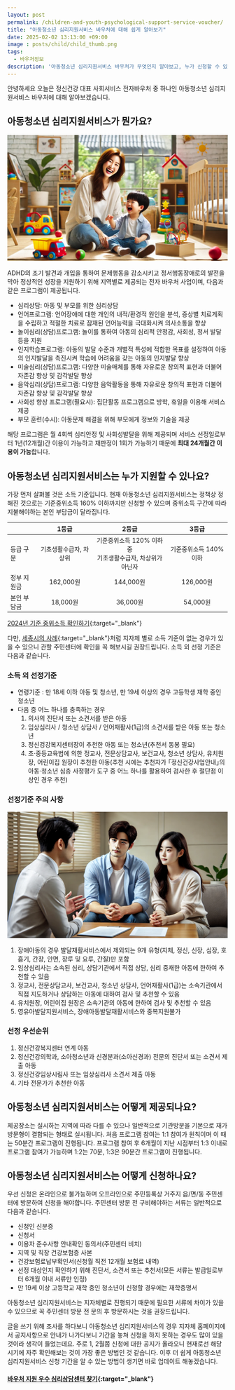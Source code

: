 ```yaml
---
layout: post
permalink: /children-and-youth-psychological-support-service-voucher/
title: "아동청소년 심리지원서비스 바우처에 대해 쉽게 알아보기"
date: 2025-02-02 13:13:00 +09:00
image : posts/child/child_thumb.png
tags:
  - 바우처정보
description: '아동청소년 심리지원서비스 바우처가 무엇인지 알아보고, 누가 신청할 수 있는지 어떤 혜택이 있는지 살펴보겠습니다.'
---
```


안녕하세요 오늘은 정신건강 대표 사회서비스 전자바우처 중 하나인 아동청소년 심리지원서비스 바우처에 대해 알아보겠습니다.<br>

## 아동청소년 심리지원서비스가 뭔가요?

![놀이 심리치료를 받고 있는 아이](/images/posts/child/child_receiving_play_psychotherapy.webp)

ADHD의 조기 발견과 개입을 통하여 문제행동을 감소시키고 정서행동장애로의 발전을 막아 정상적인 성장을 지원하기 위해 지역별로 제공되는 전자 바우처 사업이며, 다음과 같은 프로그램이 제공됩니다.

- 심리상담: 아동 및 부모를 위한 심리상담
- 언어프로그램: 언어장애에 대한 개인의 내적/환경적 원인을 분석, 증상별 치료게획을 수립하고 적절한 치료로 잠재된 언어능력을 극대화시켜 의사소통을 향상
- 놀이심리(상담)프로그램: 놀이를 통하여 아동의 심리적 안정감, 사회성, 정서 발달 등을 지원
- 인지학습프로그램: 아동의 발달 수준과 개별적 특성에 적합한 목표를 설정하여 아동의 인지발달을 촉진시켜 학습에 어려움을 갖는 아동의 인지발달 향상
- 미술심리(상담)프로그램: 다양한 미술매체를 통해 자유로운 창의적 표현과 더불어 자존감 향상 및 감각발달 향상
- 음악심리(상담)프로그램: 다양한 음악활동을 통해 자유로운 창의적 표현과 더불어 자존감 향상 및 감각발달 향상
- 사회성 향상 프로그램(필요시): 집단활동 프로그램으로 방학, 휴일을 이용해 서비스 제공
- 부모 훈련(수시): 아동문제 해결을 위해 부모에게 정보와 기술을 제공

해당 프로그램은 월 4회씩 심리안정 및 사회성발달을 위해 제공되며 서비스 선정일로부터 1년(12개월)간 이용이 가능하고 재판정이 1회가 가능하기 때문에 **최대 24개월간 이용이 가능**합니다.

## 아동청소년 심리지원서비스는 누가 지원할 수 있나요?

가장 먼저 살펴볼 것은 소득 기준입니다. 현재 아동청소년 심리지원서비스는 정책상 정해진 것으로는 기준중위소득 160% 이하까지만 신청할 수 있으며 중위소득 구간에 따라 지불해야하는 본인 부담금이 달라집니다.

|        | 1등급          | 2등급                                     | 3등급            |
|:------ |:------------:|:---------------------------------------:|:--------------:|
| 등급 구분  | 기초생활수급자, 차상위 | 기준중위소득 120% 이하 중<br />기초생활수급자, 차상위가 아닌자 | 기준중위소득 140% 이하 |
| 정부 지원금 | 162,000원     | 144,000원                                | 126,000원       |
| 본인 부담금 | 18,000원      | 36,000원                                 | 54,000원        |

[2024년 기준 중위소득 확인하기](https://www.changwon.go.kr/youth/05085/05245.web){:target="_blank"}

다만, [세종시의 사례](https://www.sejong.go.kr/bbs/R0126/view.do?nttId=B000000102305Iq5rW3h){:target="_blank"}처럼 지자체 별로 소득 기준이 없는 경우가 있을 수 있으니 관할 주민센터에 확인을 꼭 해보시길 권장드립니다. 소득 외 선정 기준은 다음과 같습니다.

### 소득 외 선정기준

- 연령기준 : 만 18세 이하 아동 및 청소년, 만 19세 이상의 경우 고등학생 재학 중인 청소년
- 다음 중 어느 하나를 충족하는 경우
  1. 의사의 진단서 또는 소견서를 받은 아동
  2. 임상심리사 / 청소년 상담사 / 언어재활사(1급)의 소견서를 받은 아동 또는 청소년
  3. 정신겅강복지센터장이 추천한 아동 또는 청소년(추천서 동봉 필요)
  4. 초·중등교육법에 의한 정교사, 전문상담교사, 보건교사, 청소년 상담사, 유치원장, 어린이집 원장이 추천한 아동(추천 시에는 추천자가 ｢정신건강사업안내｣의 아동·청소년 심층 사정평가 도구 중 어느 하나를 활용하여 검사한 후 절단점 이상인 경우 추천)

### 선정기준 주의 사항

![담당자로부터 주의 사항을 듣고 있는 부모](/images/posts/child/parents_listening_to_precautions.webp)

1. 장애아동의 경우 발달재활서비스에서 제외되는 9개 유형(지체, 정신, 신장, 심장, 호흡기, 간장, 안면, 장루 및 요루, 간질)만 포함
2. 임상심리사는 소속된 심리, 상담기관에서 직접 상담, 심리 중재한 아동에 한하여 추천할 수 있음
3. 정교사, 전문상담교사, 보건교사, 청소년 상담사, 언어재활사(1급)는 소속기관에서 직접 지도하거나 상담하는 아동에 대하여 검사 및 추천할 수 있음
4. 유치원장, 어린이집 원장은 소속기관의 아동에 한하여 검사 및 추천할 수 있음
5. 영유아발달지원서비스, 장애아동발달재활서비스와 중복지원불가

### 선정 우선순위

1. 정신건강복지센터 연계 아동
2. 정신건강의학과, 소아청소년과 신경분과(소아신경과) 전문의 진단서 또는 소견서 제출 아동
3. 정신건강임상시림사 또는 임상심리사 소견서 제출 아동
4. 기타 전문가가 추천한 아동

## 아동청소년 심리지원서비스는 어떻게 제공되나요?

제공장소는 실시하는 지역에 따라 다를 수 있으나 일반적으로 기관방문을 기본으로 재가방문형이 결합되는 형태로 실시됩니다. 처음 프로그램 참여는 1:1 참여가 원칙이며 이 때는 50분간 프로그램이 진행됩니다. 프로그램 참여 후 6개월이 지난 시점부터 1:3 이내로 프로그램 참여가 가능하며 1:2는 70분, 1:3은 90분간 프로그램이 진행됩니다.

## 아동청소년 심리지원서비스는 어떻게 신청하나요?

우선 신청은 온라인으로 불가능하며 오프라인으로 주민등록상 거주지 읍/면/동 주민센터에 방문하여 신청을 해야합니다. 주민센터 방문 전 구비해야하는 서류는 일반적으로 다음과 같습니다.

- 신청인 신분증
- 신청서
- 이용자 준수사항 안내확인 동의서(주민센터 비치)
- 지역 및 직장 건강보험증 사본
- 건강보험료납부확인서(신청월 직전 12개월 보험료 내역)
- 선정 대상인지 확인하기 위해 진단서, 소견서 또는 추천서(모든 서류는 발급일로부터 6개월 이내 서류만 인정)
- 만 19세 이상 고등학교 재학 중인 청소년이 신청할 경우에는 재학증명서

아동청소년 심리지원서비스는 지자체별로 진행되기 때문에 필요한 서류에 차이가 있을 수 있으므로 꼭 주민센터 방문 전 문의 후 방문하시는 것을 권장드립니다.

글을 쓰기 위해 조사를 하다보니 아동청소년 심리지원서비스의 경우 지자체 홈페이지에서 공지사항으로 안내가 나가다보니 기간을 놓쳐 신청을 하지 못하는 경우도 많이 있을 것이라 생각이 들었는데요. 주로 1, 2월쯤 신청에 대한 공지가 올라오니 현재로선 해당 시기에 자주 확인해보는 것이 가장 좋은 방법인 것 같습니다. 이후 더 쉽게 아동청소년 심리지원서비스 신청 기간을 알 수 있는 방법이 생기면 바로 업데이트 해놓겠습니다.

#### [바우처 지원 우수 심리상담센터 찾기](https://bluecheese.kr/?utm_source=blog&utm_medium=social&utm_campaign=bluecheese_blog&utm_content=children_and_youth_voucher){:target="_blank"}
